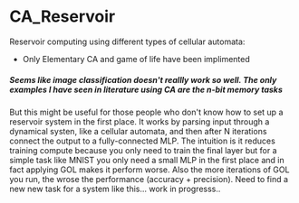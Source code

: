# CA_Reservoir
Reservoir computing using different types of cellular automata:
- Only Elementary CA and game of life have been implimented

##### Seems like image classification doesn't reallly work so well. The only examples I have seen in literature using CA are the n-bit memory tasks


But this might be useful for those people who don't know how to set up a reservoir system in the first place. It works by parsing input through a dynamical systen, like a cellular automata, and then after N iterations connect the output to a fully-connected MLP. The intuition is it reduces training compute because you only need to train the final layer but for a simple task like MNIST you only need a small MLP in the first place and in fact applying GOL makes it perform worse. Also the more iterations of GOL you run, the wrose the performance (accuracy + precision). Need to find a new new task for a system like this... work in progresss..
